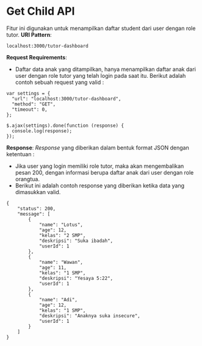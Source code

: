 # Get Child API

Fitur ini digunakan untuk menampilkan daftar student dari user dengan role tutor.
**URI Pattern**:

```
localhost:3000/tutor-dashboard
```

**Request Requirements**:

- Daftar data anak yang ditampilkan, hanya menampilkan daftar anak dari user dengan role tutor yang telah login pada saat itu.
  Berikut adalah contoh sebuah request yang valid :

```
var settings = {
  "url": "localhost:3000/tutor-dashboard",
  "method": "GET",
  "timeout": 0,
};

$.ajax(settings).done(function (response) {
  console.log(response);
});

```

**Response**:
_Response_ yang diberikan dalam bentuk format JSON dengan ketentuan :

- Jika user yang login memiliki role tutor, maka akan mengembalikan pesan 200, dengan informasi berupa daftar anak dari user dengan role orangtua.
- Berikut ini adalah contoh response yang diberikan ketika data yang dimasukkan valid.

```
{
    "status": 200,
    "message": [
        {
            "name": "Lotus",
            "age": 12,
            "kelas": "2 SMP",
            "deskripsi": "Suka ibadah",
            "userId": 1
        },
        {
            "name": "Wawan",
            "age": 11,
            "kelas": "1 SMP",
            "deskripsi": "Yesaya 5:22",
            "userId": 1
        },
        {
            "name": "Adi",
            "age": 12,
            "kelas": "1 SMP",
            "deskripsi": "Anaknya suka insecure",
            "userId": 1
        }
    ]
}

```
